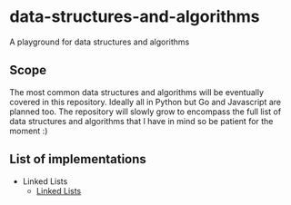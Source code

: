 # data-structures-and-algorithms
A playground for data structures and algorithms

## Scope

The most common data structures and algorithms will be eventually covered in this repository. Ideally all in Python but Go and Javascript are planned too. The repository will slowly grow to encompass the full list of data structures and algorithms that I have in mind so be patient for the moment :)

## List of implementations

* Linked Lists
	* [Linked Lists](algorithms/linked_list.py)

